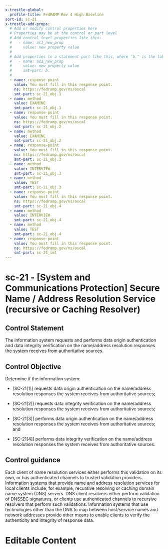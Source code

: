 ```yaml
---
x-trestle-global:
  profile-title: FedRAMP Rev 4 High Baseline
sort-id: sc-21
x-trestle-add-props:
  # Add or modify control properties here
  # Properties may be at the control or part level
  # Add control level properties like this:
  #   - name: ac1_new_prop
  #     value: new property value
  #
  # Add properties to a statement part like this, where "b." is the label of the target statement part
  #   - name: ac1_new_prop
  #     value: new property value
  #     smt-part: b.
  #
  - name: response-point
    value: You must fill in this response point.
    ns: https://fedramp.gov/ns/oscal
    smt-part: sc-21_obj.1
  - name: method
    value: EXAMINE
    smt-part: sc-21_obj.1
  - name: response-point
    value: You must fill in this response point.
    ns: https://fedramp.gov/ns/oscal
    smt-part: sc-21_obj.2
  - name: method
    value: EXAMINE
    smt-part: sc-21_obj.2
  - name: response-point
    value: You must fill in this response point.
    ns: https://fedramp.gov/ns/oscal
    smt-part: sc-21_obj.3
  - name: method
    value: INTERVIEW
    smt-part: sc-21_obj.3
  - name: method
    value: TEST
    smt-part: sc-21_obj.3
  - name: response-point
    value: You must fill in this response point.
    ns: https://fedramp.gov/ns/oscal
    smt-part: sc-21_obj.4
  - name: method
    value: INTERVIEW
    smt-part: sc-21_obj.4
  - name: method
    value: TEST
    smt-part: sc-21_obj.4
  - name: response-point
    value: You must fill in this response point.
    ns: https://fedramp.gov/ns/oscal
    smt-part: sc-21_smt
---
```


# sc-21 - \[System and Communications Protection\] Secure Name / Address Resolution Service (recursive or Caching Resolver)

## Control Statement

The information system requests and performs data origin authentication and data integrity verification on the name/address resolution responses the system receives from authoritative sources.

## Control Objective

Determine if the information system:

- \[SC-21[1]\] requests data origin authentication on the name/address resolution responses the system receives from authoritative sources;

- \[SC-21[2]\] requests data integrity verification on the name/address resolution responses the system receives from authoritative sources;

- \[SC-21[3]\] performs data origin authentication on the name/address resolution responses the system receives from authoritative sources; and

- \[SC-21[4]\] performs data integrity verification on the name/address resolution responses the system receives from authoritative sources.

## Control guidance

Each client of name resolution services either performs this validation on its own, or has authenticated channels to trusted validation providers. Information systems that provide name and address resolution services for local clients include, for example, recursive resolving or caching domain name system (DNS) servers. DNS client resolvers either perform validation of DNSSEC signatures, or clients use authenticated channels to recursive resolvers that perform such validations. Information systems that use technologies other than the DNS to map between host/service names and network addresses provide other means to enable clients to verify the authenticity and integrity of response data.

# Editable Content

<!-- Make additions and edits below -->
<!-- The above represents the contents of the control as received by the profile, prior to additions. -->
<!-- If the profile makes additions to the control, they will appear below. -->
<!-- The above markdown may not be edited but you may edit the content below, and/or introduce new additions to be made by the profile. -->
<!-- If there is a yaml header at the top, parameter values may be edited. Use --set-parameters to incorporate the changes during assembly. -->
<!-- The content here will then replace what is in the profile for this control, after running profile-assemble. -->
<!-- The added parts in the profile for this control are below.  You may edit them and/or add new ones. -->
<!-- Each addition must have a heading either of the form ## Control my_addition_name -->
<!-- or ## Part a. (where the a. refers to one of the control statement labels.) -->
<!-- "## Control" parts are new parts added after the statement part. -->
<!-- "## Part" parts are new parts added into the top-level statement part with that label. -->
<!-- Subparts may be added with nested hash levels of the form ### My Subpart Name -->
<!-- underneath the parent ## Control or ## Part being added -->
<!-- See https://ibm.github.io/compliance-trestle/tutorials/ssp_profile_catalog_authoring/ssp_profile_catalog_authoring for guidance. -->
